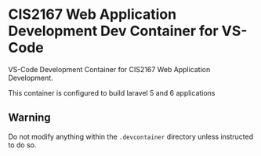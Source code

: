 # CIS2167 Web Application Development Dev Container for VS-Code

VS-Code Development Container for CIS2167 Web Application Development.


This container is configured to build laravel 5 and 6 applications

## Warning

Do not modify anything within the `.devcontainer` directory unless instructed to do so.
